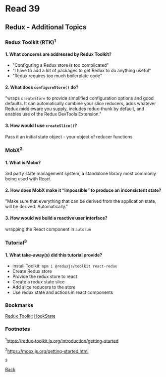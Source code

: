 # Read 39

## Redux - Additional Topics

### Redux Toolkit (RTK)<sup>1</sup>

#### 1. What concerns are addressed by Redux Toolkit?

- "Configuring a Redux store is too complicated"
- "I have to add a lot of packages to get Redux to do anything useful"
- "Redux requires too much boilerplate code"

#### 2. What does `configureStore()` do?

"wraps `createStore` to provide simplified configuration options and good defaults. It can automatically combine your slice reducers, adds whatever Redux middleware you supply, includes redux-thunk by default, and enables use of the Redux DevTools Extension."

#### 3. How would I use `createSlice()`?

Pass it an initial state object - your object of reducer functions

### MobX<sup>2</sup>

#### 1. What is Mobx?

3rd party state management system, a standalone library most commonly being used with React

#### 2. How does MobX make it “impossible” to produce an inconsistent state?

"Make sure that everything that can be derived from the application state, will be derived. Automatically."

#### 3. How would we build a reactive user interface?

wrapping the React component in `autorun`

### Tutorial<sup>3</sup>

#### 1. What take-away(s) did this tutorial provide?

- install Toolkit: `npm i @reduxjs/toolkit react-redux`
- Create Redux store
- Provide the redux store to react
- Create a redux state slice
- Add slice reducers to the store
- Use redux state and actions in react components

### Bookmarks

[Redux Toolkit](https://redux-toolkit.js.org/)
[HookState](https://hookstate.js.org/)

### Footnotes

<sup>1</sup>https://redux-toolkit.js.org/introduction/getting-started

<sup>2</sup>https://mobx.js.org/getting-started.html

<sup>3</sup>

[Back](/reading-notes/401/401-TOC.html)